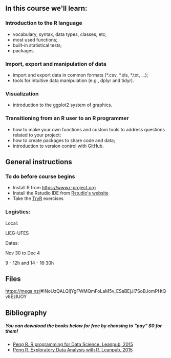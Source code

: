 In this course we'll learn:
---------------------------

### Introduction to the R language

-   vocabulary, syntax, data types, classes, etc;
-   most used functions;
-   built-in statistical tests;
-   packages.

### Import, export and manipulation of data

-   import and export data in common formats (\*.csv, \*.xls, \*.txt, …);
-   tools for intuitive data manipulation (e.g., dplyr and tidyr).

### Visualization

-   introduction to the ggplot2 system of graphics.

### Transitioning from an R user to an R programmer

-   how to make your own functions and custom tools to address questions related to your project;
-   how to create packages to share code and data;
-   introduction to version control with GitHub.

General instructions
--------------------

### To do before course begins

-   Install R from [<https://www.r-project.org>](https://www.r-project.org)
-   Install the Rstudio IDE from [Rstudio's website](https://www.rstudio.com/products/RStudio/#Desktop)
-   Take the [TryR](http://tryr.codeschool.com) exercises

### Logistics:

Local:

LIEG-UFES

Dates:

Nov 30 to Dec 4

9 - 12h and 14 - 16:30h

Files
-----

<https://mega.nz/>\#!NoUzQALQ!jYgFWMQmFoLaM5v\_ESaBEjJI7SoBJomPHtQv8EzIUOY

Bibliography
------------

##### You can download the books below for free by choosing to "pay" $0 for them!

-   [Peng R. R programming for Data Science. Leanpub, 2015](https://leanpub.com/rprogramming)
-   [Peng R. Exploratory Data Analysis with R. Leanpub, 2015](https://leanpub.com/exdata)
